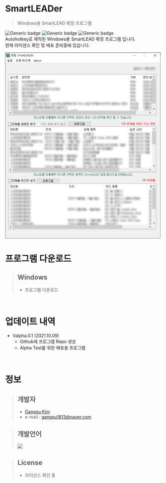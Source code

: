 # SmartLEADer
> Windows용 SmartLEAD 확장 프로그램  

![Generic badge](https://img.shields.io/badge/Version-valpha.0.1-red.svg)
![Generic badge](https://img.shields.io/badge/Publishing-Not_for_now-red.svg)
![Generic badge](https://img.shields.io/badge/Language-Autohotkey-green.svg)  
Autohotkey로 제작된 Windows용 SmartLEAD 확장 프로그램 입니다.  
현재 라이센스 확인 및 배포 준비중에 있습니다.

<img src="img/Intro.PNG" width="500"/>  

</br>

# 프로그램 다운로드
> ## Windows  
> * 프로그램 다운로드  

</br>

# 업데이트 내역
* Valpha.0.1 (2021.10.09)
   * Github에 프로그램 Repo 생성
   * Alpha Test를 위한 배포용 프로그램  

</br>

# 정보
> ## 개발자
> * [Gangsu Kim][GansuKim]
> * e-mail : gangsu1813@naver.com

> ## 개발언어
> <img height="30" src="https://img.shields.io/badge/AutoHotkey-334455?style=flat-square&logo=AutoHotkey&logoColor=white"/>

> ## License
> * 라이선스 확인 중 

<!-- Markdwon Links-->
[GansuKim]: https://github.com/GangsuKim
